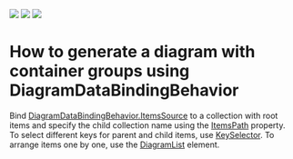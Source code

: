 <!-- default badges list -->
![](https://img.shields.io/endpoint?url=https://codecentral.devexpress.com/api/v1/VersionRange/205897262/22.2.2%2B)
[![](https://img.shields.io/badge/Open_in_DevExpress_Support_Center-FF7200?style=flat-square&logo=DevExpress&logoColor=white)](https://supportcenter.devexpress.com/ticket/details/T828518)
[![](https://img.shields.io/badge/📖_How_to_use_DevExpress_Examples-e9f6fc?style=flat-square)](https://docs.devexpress.com/GeneralInformation/403183)
<!-- default badges end -->
# How to generate a diagram with container groups using DiagramDataBindingBehavior

Bind [DiagramDataBindingBehavior.ItemsSource](https://documentation.devexpress.com/WPF/DevExpress.Xpf.Diagram.DiagramDataBindingBehaviorBase.ItemsSource.property) to a collection with root items and specify the child collection name using the [ItemsPath](https://documentation.devexpress.com/WPF/DevExpress.Xpf.Diagram.DiagramDataBindingBehaviorBase.ItemsPath.property) property. To select different keys for parent and child items, use [KeySelector](https://documentation.devexpress.com/WPF/DevExpress.Xpf.Diagram.DiagramDataBindingBehaviorBase.KeySelector.property). 
To arrange items one by one, use the [DiagramList](https://docs.devexpress.com/WPF/DevExpress.Xpf.Diagram.DiagramList) element. 
